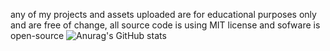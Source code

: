 any of my projects and assets 
uploaded are for educational purposes only 
and are free of change, all source code is using MIT license and sofware is open-source 
![Anurag's GitHub stats](https://github-readme-stats.vercel.app/api?username=MinhCreator&show_icons=true&theme=onedark)

